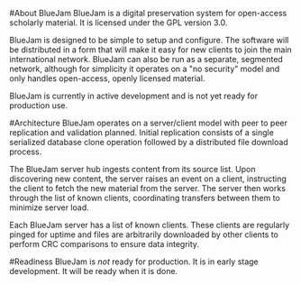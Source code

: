 #About BlueJam
BlueJam is a digital preservation system for open-access scholarly material. It is licensed under the GPL version 3.0.

BlueJam is designed to be simple to setup and configure. The software will be distributed in a form that will make it easy for new clients to join the main international network. BlueJam can also be run as a separate, segmented network, although for simplicity it operates on a "no security" model and only handles open-access, openly licensed material.

BlueJam is currently in active development and is not yet ready for production use.

#Architecture
BlueJam operates on a server/client model with peer to peer replication and validation planned. Initial replication consists of a single serialized database clone operation followed by a distributed file download process.

The BlueJam server hub ingests content from its source list. Upon discovering new content, the server raises an event on a client, instructing the client to fetch the new material from the server. The server then works through the list of known clients, coordinating transfers between them to minimize server load.

Each BlueJam server has a list of known clients. These clients are regularly pinged for uptime and files are arbitrarily downloaded by other clients to perform CRC comparisons to ensure data integrity. 

#Readiness
BlueJam is _not_ ready for production. It is in early stage development. It will be ready when it is done.